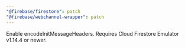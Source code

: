 ```yaml
---
"@firebase/firestore": patch
"@firebase/webchannel-wrapper": patch
---
```


Enable encodeInitMessageHeaders. Requires Cloud Firestore Emulator v1.14.4 or newer.
